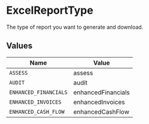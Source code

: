 # ExcelReportType

The type of report you want to generate and download.


## Values

| Name                  | Value                 |
| --------------------- | --------------------- |
| `ASSESS`              | assess                |
| `AUDIT`               | audit                 |
| `ENHANCED_FINANCIALS` | enhancedFinancials    |
| `ENHANCED_INVOICES`   | enhancedInvoices      |
| `ENHANCED_CASH_FLOW`  | enhancedCashFlow      |